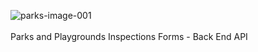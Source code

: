 ![parks-image-001](https://user-images.githubusercontent.com/19824877/57644293-72470a00-7581-11e9-92ee-36c8403a8919.jpg)
\
\
Parks and Playgrounds Inspections Forms - Back End API